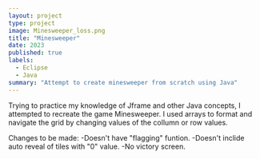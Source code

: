 ```yaml
---
layout: project
type: project
image: Minesweeper_loss.png
title: "Minesweeper"
date: 2023
published: true
labels:
  - Eclipse
  - Java
summary: "Attempt to create minesweeper from scratch using Java"
---
```


Trying to practice my knowledge of Jframe and other Java concepts, I attempted to recreate the game Minesweeper.  I used arrays to format and navigate the grid by changing values of the collumn or row values.


Changes to be made:
-Doesn't have "flagging" funtion.
-Doesn't inclide auto reveal of tiles with "0" value.
-No victory screen.
